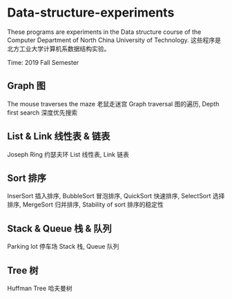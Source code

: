 # Data-structure-experiments
These programs are experiments in the Data structure course of the Computer Department of North China University of Technology.
这些程序是北方工业大学计算机系数据结构实验。

Time: 2019 Fall Semester

## Graph 图
The mouse traverses the maze 老鼠走迷宫
Graph traversal 图的遍历, Depth first search 深度优先搜索

## List & Link 线性表 & 链表
Joseph Ring 约瑟夫环
List 线性表, Link 链表

## Sort 排序
InserSort 插入排序, BubbleSort 冒泡排序, QuickSort 快速排序, SelectSort 选择排序, MergeSort 归并排序, Stability of sort 排序的稳定性

## Stack & Queue 栈 & 队列
Parking lot 停车场
Stack 栈, Queue 队列

## Tree 树
Huffman Tree 哈夫曼树